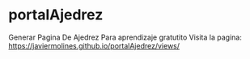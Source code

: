 # portalAjedrez
Generar Pagina De Ajedrez Para aprendizaje gratutito
Visita la pagina: https://javiermolines.github.io/portalAjedrez/views/
